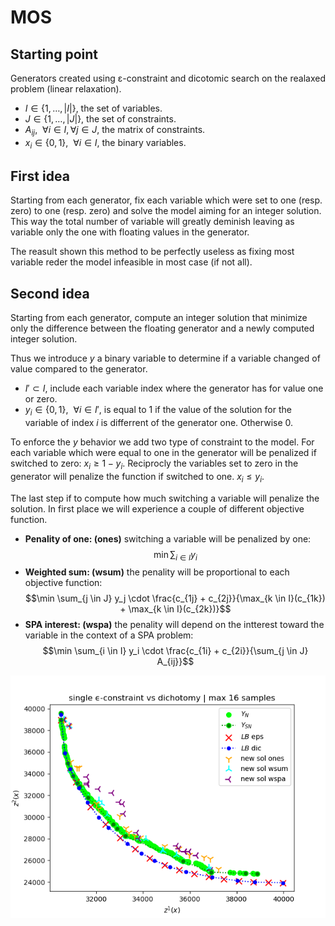 # MOS

## Starting point
Generators created using ε-constraint and dicotomic search on the realaxed problem (linear relaxation).

 - $I \in \{1,\dots, |I|\}$, the set of variables.
 - $J \in \{1,\dots, |J|\}$, the set of constraints.
 - $A_{ij}, ~ ~ \forall i \in I, \forall j \in J$, the matrix of constraints.
 - $x_{i} \in \{0, 1\}, ~ ~ \forall i \in I$, the binary variables.

## First idea
Starting from each generator, fix each variable which were set to one (resp. zero) to one (resp. zero) and solve the model aiming for an integer solution. This way the total number of variable will greatly deminish leaving as variable only the one with floating values in the generator.

The reasult shown this method to be perfectly useless as fixing most variable reder the model infeasible in most case (if not all).

## Second idea 
Starting from each generator, compute an integer solution that minimize only the difference between the floating generator and a newly computed integer solution. 

Thus we introduce $y$ a binary variable to determine if a variable changed of value compared to the generator.
 - $I' \subset I$, include each variable index where the generator has for value one or zero.
 - $y_{i} \in \{0, 1\}, ~ ~ \forall i \in I'$, is equal to $1$ if the value of the solution for the variable of index $i$ is differrent of the generator one. Otherwise $0$.

To enforce the $y$ behavior we add two type of constraint to the model. For each variable which were equal to one in the generator will be penalized if switched to zero: 
$x_i ≥ 1 - y_i$.
Reciprocly the variables set to zero in the generator will penalize the function if switched to one.
$x_i ≤ y_i$.

The last step if to compute how much switching a variable will penalize the solution. In first place we will experience a couple of different objective function.

 - **Penality of one: (ones)** switching a variable will be penalized by one: 
$$\min \sum_{i \in I} y_i$$
 - **Weighted sum: (wsum)** the penality will be proportional to each objective function: 
$$\min \sum_{j \in J} y_j \cdot \frac{c_{1j} + c_{2j}}{\max_{k \in I}(c_{1k}) + \max_{k \in I}(c_{2k})}$$
 - **SPA interest: (wspa)** the penality will depend on the intterest toward the variable in the context of a SPA problem:
$$\min \sum_{i \in I} y_i \cdot \frac{c_{1i} + c_{2i}}{\sum_{j \in J} A_{ij}}$$

![sppaa02-filtered-opti.png](SPA/results/sppaa02-filtered-opti.png)
